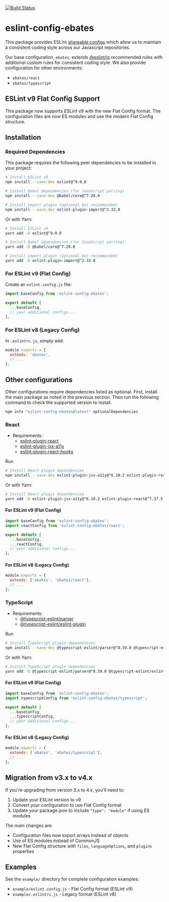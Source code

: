 [![Build Status](https://travis-ci.org/ebates-inc/eslint-config.svg?branch=master)](https://travis-ci.org/ebates-inc/eslint-config)

# eslint-config-ebates

This package provides ESLint [shareable configs](https://eslint.org/docs/developer-guide/shareable-configs) which allow us to
maintain a consistent coding style across our Javascript repositories.

Our base configuration, `ebates`, extends [@eslint/js](https://eslint.org/docs/latest/use/configure/configuration-files-new#using-predefined-configurations) recommended rules with additional custom rules for consistent coding style.
We also provide configuration for other environments:

- `ebates/react`
- `ebates/typescript`

## ESLint v9 Flat Config Support

This package now supports ESLint v9 with the new Flat Config format. The configuration files are now ES modules and use the modern Flat Config structure.

## Installation

### Required Dependencies

This package requires the following peer dependencies to be installed in your project:

```bash
# Install ESLint v9
npm install --save-dev eslint@^9.0.0

# Install Babel dependencies (for JavaScript parsing)
npm install --save-dev @babel/core@^7.28.0

# Install import plugin (optional but recommended)
npm install --save-dev eslint-plugin-import@^2.32.0
```

Or with Yarn:

```bash
# Install ESLint v9
yarn add -D eslint@^9.0.0

# Install Babel dependencies (for JavaScript parsing)
yarn add -D @babel/core@^7.28.0

# Install import plugin (optional but recommended)
yarn add -D eslint-plugin-import@^2.32.0
```

### For ESLint v9 (Flat Config)

Create an `eslint.config.js` file:

```js
import baseConfig from 'eslint-config-ebates';

export default [
  ...baseConfig,
  // your additional configs...
];
```

### For ESLint v8 (Legacy Config)

In `.eslintrc.js`, simply add:

```js
module.exports = {
  extends: 'ebates',
  // ...
};
```

## Other configurations

Other configurations require dependencies listed as optional. First, install the main package as noted in the previous
section. Then run the following command to check the supported version to install.

```bash
npm info "eslint-config-ebates@latest" optionalDependencies
```

### React

- Requirements:
  - [eslint-plugin-react](https://github.com/yannickcr/eslint-plugin-react)
  - [eslint-plugin-jsx-a11y](https://github.com/evcohen/eslint-plugin-jsx-a11y)
  - [eslint-plugin-react-hooks](https://github.com/facebook/react/tree/master/packages/eslint-plugin-react-hooks)

Run

```bash
# Install React plugin dependencies
npm install --save-dev eslint-plugin-jsx-a11y@^6.10.2 eslint-plugin-react@^7.37.5 eslint-plugin-react-hooks@^5.2.0
```

Or with Yarn:

```bash
# Install React plugin dependencies
yarn add -D eslint-plugin-jsx-a11y@^6.10.2 eslint-plugin-react@^7.37.5 eslint-plugin-react-hooks@^5.2.0
```

#### For ESLint v9 (Flat Config)

```js
import baseConfig from 'eslint-config-ebates';
import reactConfig from 'eslint-config-ebates/react';

export default [
  ...baseConfig,
  ...reactConfig,
  // your additional configs...
];
```

#### For ESLint v8 (Legacy Config)

```js
module.exports = {
  extends: ['ebates', 'ebates/react'],
  // ...
};
```

### TypeScript

- Requirements:
  - [@typescript-eslint/parser](https://github.com/typescript-eslint/typescript-eslint)
  - [@typescript-eslint/eslint-plugin](https://github.com/typescript-eslint/typescript-eslint)

Run

```bash
# Install TypeScript plugin dependencies
npm install --save-dev @typescript-eslint/parser@^8.39.0 @typescript-eslint/eslint-plugin@^8.39.0 typescript@^5.9.2
```

Or with Yarn:

```bash
# Install TypeScript plugin dependencies
yarn add -D @typescript-eslint/parser@^8.39.0 @typescript-eslint/eslint-plugin@^8.39.0 typescript@^5.9.2
```

#### For ESLint v9 (Flat Config)

```js
import baseConfig from 'eslint-config-ebates';
import typescriptConfig from 'eslint-config-ebates/typescript';

export default [
  ...baseConfig,
  ...typescriptConfig,
  // your additional configs...
];
```

#### For ESLint v8 (Legacy Config)

```js
module.exports = {
  extends: ['ebates', 'ebates/typescript'],
  // ...
};
```

## Migration from v3.x to v4.x

If you're upgrading from version 3.x to 4.x, you'll need to:

1. Update your ESLint version to v9
2. Convert your configuration to use Flat Config format
3. Update your package.json to include `"type": "module"` if using ES modules

The main changes are:

- Configuration files now export arrays instead of objects
- Use of ES modules instead of CommonJS
- New Flat Config structure with `files`, `languageOptions`, and `plugins` properties

## Examples

See the `example/` directory for complete configuration examples:

- `example/eslint.config.js` - Flat Config format (ESLint v9)
- `example/.eslintrc.js` - Legacy format (ESLint v8)
